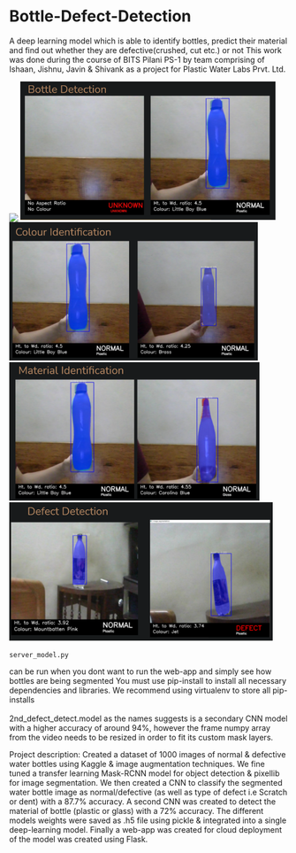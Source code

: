# Bottle-Defect-Detection
A deep learning model which is able to identify bottles, predict their material and find out whether they are defective(crushed, cut etc.) or not
This work was done during the course of BITS Pilani PS-1 by team comprising of Ishaan, Jishnu, Javin & Shivank as a project for Plastic Water Labs Prvt. Ltd.

<img src="https://github.com/Jarvis-BITS/bottle-defect-detection/blob/main/Sample-pictures/sample_gif.gif" height=250px align=center>
<img src="https://github.com/Jarvis-BITS/bottle-defect-detection/blob/main/Sample-pictures/bottle_detection.PNG" height=250px><img src="https://github.com/Jarvis-BITS/bottle-defect-detection/blob/main/Sample-pictures/Color_detection.png" height=250px><img src="https://github.com/Jarvis-BITS/bottle-defect-detection/blob/main/Sample-pictures/Material_detection.PNG" height=250px><img src="https://github.com/Jarvis-BITS/bottle-defect-detection/blob/main/Sample-pictures/defect_detection.PNG" height=250px>

```
server_model.py 
``` 
can be run when you dont want to run the web-app and simply see how bottles are being segmented
You must use pip-install to install all necessary dependencies and libraries. We recommend using virtualenv to store all pip-installs 
<br> <br>2nd_defect_detect.model as the names suggests is a secondary CNN model with a higher accuracy of around 94%, however the frame numpy array from the video needs to be resized in order to fit its custom mask layers. 

Project description: Created a dataset of 1000 images of normal & defective water bottles using Kaggle & image augmentation techniques. We fine tuned a transfer learning Mask-RCNN model for object detection & pixellib for image segmentation. We then created a CNN to classify the segmented water bottle image as normal/defective (as well as type of defect i.e Scratch or dent) with a 87.7% accuracy. A second CNN was created to detect the material of bottle (plastic or glass) with a 72% accuracy. The different models weights were saved as .h5 file using pickle & integrated into a single deep-learning model. Finally a web-app was created for cloud deployment of the model was created using Flask.
